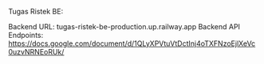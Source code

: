 Tugas Ristek BE:

Backend URL: tugas-ristek-be-production.up.railway.app
Backend API Endpoints: https://docs.google.com/document/d/1QLyXPVtuVtDctInj4oTXFNzoEjlXeVc0uzvNRNEoRUk/
